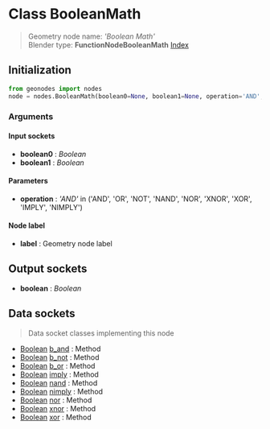 
# Class BooleanMath

> Geometry node name: _'Boolean Math'_<br>Blender type:  **FunctionNodeBooleanMath**
[Index](/docs/index.md)

## Initialization


```python
from geonodes import nodes
node = nodes.BooleanMath(boolean0=None, boolean1=None, operation='AND', label=None)
```


### Arguments


#### Input sockets



- **boolean0** : _Boolean_
- **boolean1** : _Boolean_



#### Parameters



- **operation** : _'AND'_ in ('AND', 'OR', 'NOT', 'NAND', 'NOR', 'XNOR', 'XOR', 'IMPLY', 'NIMPLY')



#### Node label



- **label** : Geometry node label



## Output sockets



- **boolean** : _Boolean_



## Data sockets

> Data socket classes implementing this node


- [Boolean](../sockets/Boolean.md) [b_and](../sockets/Boolean.md#b_and) : Method
- [Boolean](../sockets/Boolean.md) [b_not](../sockets/Boolean.md#b_not) : Method
- [Boolean](../sockets/Boolean.md) [b_or](../sockets/Boolean.md#b_or) : Method
- [Boolean](../sockets/Boolean.md) [imply](../sockets/Boolean.md#imply) : Method
- [Boolean](../sockets/Boolean.md) [nand](../sockets/Boolean.md#nand) : Method
- [Boolean](../sockets/Boolean.md) [nimply](../sockets/Boolean.md#nimply) : Method
- [Boolean](../sockets/Boolean.md) [nor](../sockets/Boolean.md#nor) : Method
- [Boolean](../sockets/Boolean.md) [xnor](../sockets/Boolean.md#xnor) : Method
- [Boolean](../sockets/Boolean.md) [xor](../sockets/Boolean.md#xor) : Method


